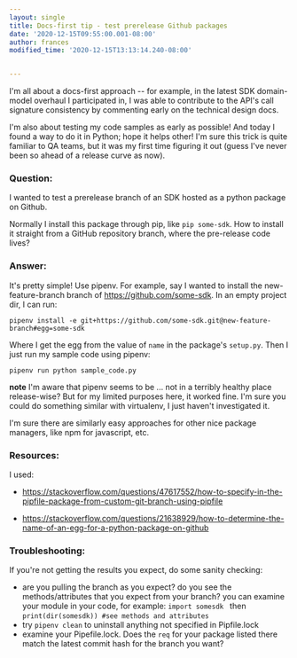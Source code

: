 ```yaml
---
layout: single
title: Docs-first tip - test prerelease Github packages
date: '2020-12-15T09:55:00.001-08:00'
author: frances
modified_time: '2020-12-15T13:13:14.240-08:00'


---
```


I'm all about a docs-first approach -- for example, in the latest SDK domain-model overhaul I participated in, I was able to contribute to the API's call signature consistency by commenting early on the technical design docs.

I'm also about testing my code samples as early as possible! And today I found a way to do it in Python; hope it helps other! I'm sure this trick is quite familiar to QA teams, but it was my first time figuring it out (guess I've never been so ahead of a release curve as now).

### Question: 
I wanted to test a prerelease branch of an SDK hosted as a python package on Github.

Normally I install this package through pip, like `pip some-sdk`. How to install it straight from a GitHub repository branch, where the pre-release code lives?

### Answer:

It's pretty simple! Use pipenv. For example, say I wanted to install the new-feature-branch branch of https://github.com/some-sdk. In an empty project dir, I can run:


`pipenv install -e git+https://github.com/some-sdk.git@new-feature-branch#egg=some-sdk`

Where I get the egg from the value of `name` in the package's `setup.py`.
Then I just run my sample code using pipenv:

`pipenv run python sample_code.py`

**note** I'm aware that pipenv seems to be ... not in a terribly healthy place release-wise? But for my limited purposes here, it worked fine. I'm sure you could do something similar with virtualenv, I just haven't investigated it.  

I'm sure there are similarly easy approaches for other nice package managers, like npm for javascript, etc.

### Resources:

I used:

- https://stackoverflow.com/questions/47617552/how-to-specify-in-the-pipfile-package-from-custom-git-branch-using-pipfile

- https://stackoverflow.com/questions/21638929/how-to-determine-the-name-of-an-egg-for-a-python-package-on-github

### Troubleshooting:

If you're not getting the results you expect, do some sanity checking:
- are you pulling the branch as you expect? do you see the methods/attributes that you expect from your branch? you can examine your module in your code, for example: 
  `import somesdk ` then `print(dir(somesdk)) #see methods and attributes`
- try `pipenv clean` to uninstall anything not specified in Pipfile.lock
- examine your Pipefile.lock. Does the `req` for your package listed there match the latest commit hash for the branch you want?

